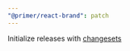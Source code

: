```yaml
---
"@primer/react-brand": patch
---
```


Initialize releases with [changesets](https://github.com/changesets/changesets)
